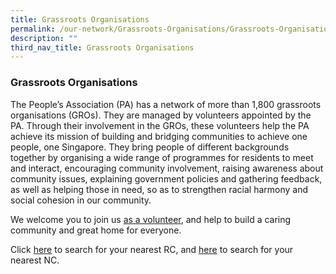 ```yaml
---
title: Grassroots Organisations
permalink: /our-network/Grassroots-Organisations/Grassroots-Organisations
description: ""
third_nav_title: Grassroots Organisations
---
```

### Grassroots Organisations

The People’s Association (PA) has a network of more than 1,800 grassroots organisations (GROs). They are managed by volunteers appointed by the PA. Through their involvement in the GROs, these volunteers help the PA achieve its mission of building and bridging communities to achieve one people, one Singapore. They bring people of different backgrounds together by organising a wide range of programmes for residents to meet and interact, encouraging community involvement, raising awareness about community issues, explaining government policies and gathering feedback, as well as helping those in need, so as to strengthen racial harmony and social cohesion in our community.

We welcome you to join us [as a volunteer](/engage/Be-Our-Volunteer), and help to build a caring community and great home for everyone.

Click [here](/our-network/Grassroots-Organisations/Residents-Committees) to search for your nearest RC, and [here](/our-network/Grassroots-Organisations/Locate-NC) to search for your nearest NC.